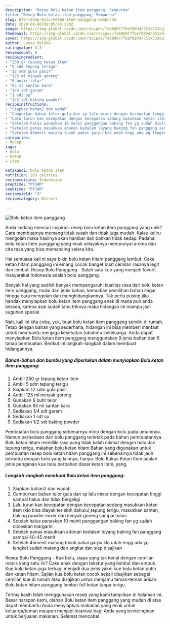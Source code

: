 ```yaml
---
description: "Resep Bolu ketan item panggang, Sempurna"
title: "Resep Bolu ketan item panggang, Sempurna"
slug: 870-resep-bolu-ketan-item-panggang-sempurna
date: 2020-09-06T06:05:43.230Z
image: https://img-global.cpcdn.com/recipes/fe60d077fbef0934/751x532cq70/bolu-ketan-item-panggang-foto-resep-utama.jpg
thumbnail: https://img-global.cpcdn.com/recipes/fe60d077fbef0934/751x532cq70/bolu-ketan-item-panggang-foto-resep-utama.jpg
cover: https://img-global.cpcdn.com/recipes/fe60d077fbef0934/751x532cq70/bolu-ketan-item-panggang-foto-resep-utama.jpg
author: Lucas Malone
ratingvalue: 3.3
reviewcount: 9
recipeingredient:
- "250 gr tepung ketan item"
- "5 sdm tepung terigu"
- "12 sdm gula pasir"
- "125 ml minyak goreng"
- "6 butir telor"
- "65 ml santan kara"
- "1/4 sdt garam"
- "1 sdt sp"
- "1/2 sdt baking powder"
recipeinstructions:
- "Siapkan bahan2 dan wadah"
- "Campurkan bahan telor gula dan sp lalu mixer dengan kecepatan tinggi sampai halus dan tidak bergeligi"
- "Lalu turun kan kecepatan dengan kecepatan sedang masukkan ketan item (klo bisa diayak terlebih dahulu),tepung terigu, masukkan santan, baking powder mixer dan minyak goreng sampai halus"
- "Setelah halus panaskan 10 menit panggangan baking fan yg sudah dioleskan margarin"
- "Setelah panas masukkan adonan kedalam loyang baking fan panggang sampai 40-45 menit"
- "Setelah 45menit matang tusuk pakai garpu klo udah engg ada yg lengket sudah matang dan angkat dan siap disajikan"
categories:
- Resep
tags:
- bolu
- ketan
- item

katakunci: bolu ketan item 
nutrition: 203 calories
recipecuisine: Indonesian
preptime: "PT34M"
cooktime: "PT34M"
recipeyield: "3"
recipecategory: Dessert

---
```



![Bolu ketan item panggang](https://img-global.cpcdn.com/recipes/fe60d077fbef0934/751x532cq70/bolu-ketan-item-panggang-foto-resep-utama.jpg)

Anda sedang mencari inspirasi resep bolu ketan item panggang yang unik? Cara membuatnya memang tidak susah dan tidak juga mudah. Kalau keliru mengolah maka hasilnya akan hambar dan bahkan tidak sedap. Padahal bolu ketan item panggang yang enak selayaknya mempunyai aroma dan cita rasa yang bisa memancing selera kita.

Hai semuaaa kali ni saya bikin bolu ketan hitam panggang lembut. Cake ketan hitam panggang ini emang cocok banget buat cemilan rasanya legit dan lembut. Resep Bolu Panggang - Salah satu kue yang menjadi favorit masyarakat Indonesia adalah bolu panggang.

Banyak hal yang sedikit banyak mempengaruhi kualitas rasa dari bolu ketan item panggang, mulai dari jenis bahan, kemudian pemilihan bahan segar hingga cara mengolah dan menghidangkannya. Tak perlu pusing jika hendak menyiapkan bolu ketan item panggang enak di mana pun anda berada, karena asal sudah tahu triknya maka hidangan ini mampu jadi suguhan spesial.


Nah, kali ini kita coba, yuk, buat bolu ketan item panggang sendiri di rumah. Tetap dengan bahan yang sederhana, hidangan ini bisa memberi manfaat untuk membantu menjaga kesehatan tubuhmu sekeluarga. Anda dapat menyiapkan Bolu ketan item panggang menggunakan 9 jenis bahan dan 6 tahap pembuatan. Berikut ini langkah-langkah dalam membuat hidangannya.

<!--inarticleads1-->

##### Bahan-bahan dan bumbu yang diperlukan dalam menyiapkan Bolu ketan item panggang:

1. Ambil 250 gr tepung ketan item
1. Ambil 5 sdm tepung terigu
1. Siapkan 12 sdm gula pasir
1. Ambil 125 ml minyak goreng
1. Gunakan 6 butir telor
1. Gunakan 65 ml santan kara
1. Sediakan 1/4 sdt garam
1. Sediakan 1 sdt sp
1. Sediakan 1/2 sdt baking powder


Pembuatan bolu panggang sebenarnya mirip dengan bolu pada umumnya. Namun perbedaan dari bolu panggang terletak pada bahan pembuatannya. Bolu ketan hitam memiliki rasa yang tidak kalah nikmat dengan bolu dari tepung terigu, malahan bolu ketan hitam Bahan yang digunakan untuk pembuatan resep bolu ketan hitam panggang ini sebenarnya tidak jauh berbeda dengan bolu yang lainnya, hanya. Bolu Kukus Ketan Item adalah jenis penganan kue bolu berbahan dasar ketan item, yang. 

<!--inarticleads2-->

##### Langkah-langkah membuat Bolu ketan item panggang:

1. Siapkan bahan2 dan wadah
1. Campurkan bahan telor gula dan sp lalu mixer dengan kecepatan tinggi sampai halus dan tidak bergeligi
1. Lalu turun kan kecepatan dengan kecepatan sedang masukkan ketan item (klo bisa diayak terlebih dahulu),tepung terigu, masukkan santan, baking powder mixer dan minyak goreng sampai halus
1. Setelah halus panaskan 10 menit panggangan baking fan yg sudah dioleskan margarin
1. Setelah panas masukkan adonan kedalam loyang baking fan panggang sampai 40-45 menit
1. Setelah 45menit matang tusuk pakai garpu klo udah engg ada yg lengket sudah matang dan angkat dan siap disajikan


Resep Bolu Panggang - Kue bolu, siapa yang tak kenal dengan cemilan manis yang satu ini? Cake enak dengan tekstur yang lembut dan empuk. Kue bolu ketan juga terbagi menjadi dua jenis yakni kue bolu ketan putih dan ketan hitam. Sajian kua bolu ketan cocok sekali disajikan sebagai cemilan kue di rumah atau disajikan untuk menjamu teman-teman arisan. Bolu ketan hitam panggang lembut full ketan tanpa terigu. 

Terima kasih telah menggunakan resep yang kami tampilkan di halaman ini. Besar harapan kami, olahan Bolu ketan item panggang yang mudah di atas dapat membantu Anda menyiapkan makanan yang enak untuk keluarga/teman maupun menjadi inspirasi bagi Anda yang berkeinginan untuk berjualan makanan. Selamat mencoba!
